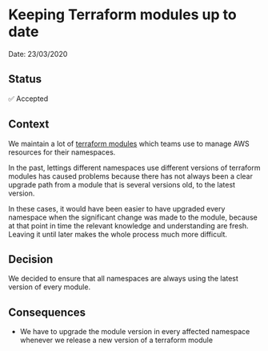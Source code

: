 # Keeping Terraform modules up to date

Date: 23/03/2020

## Status

✅  Accepted

## Context

We maintain a lot of [terraform modules] which teams use to manage AWS
resources for their namespaces.

In the past, lettings different namespaces use different versions of terraform
modules has caused problems because there has not always been a clear upgrade
path from a module that is several versions old, to the latest version.

In these cases, it would have been easier to have upgraded every namespace when
the significant change was made to the module, because at that point in time
the relevant knowledge and understanding are fresh. Leaving it until later
makes the whole process much more difficult.

## Decision

We decided to ensure that all namespaces are always using the latest version of
every module.

## Consequences

- We have to upgrade the module version in every affected namespace whenever we release a new version of a terraform module

[terraform modules]: https://github.com/ministryofjustice/cloud-platform#terraform-modules
